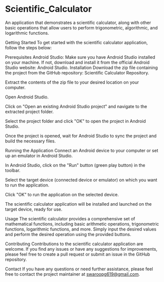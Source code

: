 # Scientific_Calculator
An application that demonstrates a scientific calculator, along with other basic operations that allow users to perform trigonometric, algorithmic, and logarithmic functions.

Getting Started To get started with the scientific calculator application, follow the steps below:

Prerequisites Android Studio: Make sure you have Android Studio installed on your machine. If not, download and install it from the official Android Studio website: Android Studio. Installation Download the zip file containing the project from the GitHub repository: Scientific Calculator Repository.

Extract the contents of the zip file to your desired location on your computer.

Open Android Studio.

Click on "Open an existing Android Studio project" and navigate to the extracted project folder.

Select the project folder and click "OK" to open the project in Android Studio.

Once the project is opened, wait for Android Studio to sync the project and build the necessary files.

Running the Application Connect an Android device to your computer or set up an emulator in Android Studio.

In Android Studio, click on the "Run" button (green play button) in the toolbar.

Select the target device (connected device or emulator) on which you want to run the application.

Click "OK" to run the application on the selected device.

The scientific calculator application will be installed and launched on the target device, ready for use.

Usage The scientific calculator provides a comprehensive set of mathematical functions, including basic arithmetic operations, trigonometric functions, logarithmic functions, and more. Simply input the desired values and perform the desired operation using the provided buttons.

Contributing Contributions to the scientific calculator application are welcome. If you find any issues or have any suggestions for improvements, please feel free to create a pull request or submit an issue in the GitHub repository.

Contact If you have any questions or need further assistance, please feel free to contact the project maintainer at swaroopg619@gmail.com.
